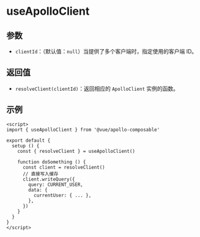 # useApolloClient

## 参数

- `clientId`：（默认值：`null`）当提供了多个客户端时，指定使用的客户端 ID。

## 返回值

- `resolveClient(clientId)`：返回相应的 `ApolloClient` 实例的函数。

## 示例

```vue
<script>
import { useApolloClient } from '@vue/apollo-composable'

export default {
  setup () {
    const { resolveClient } = useApolloClient()

    function doSomething () {
      const client = resolveClient()
      // 直接写入缓存
      client.writeQuery({
        query: CURRENT_USER,
        data: {
          currentUser: { ... },
        },
      })
    }
  }
}
</script>
```
